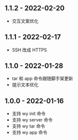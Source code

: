 ## 1.1.2 - 2022-02-20

- 交互文案优化


## 1.1.1 - 2022-02-17

- SSH 改成 HTTPS


## 1.1.0 - 2022-01-28

- tar 和 app 命令跟随脚手架更新
- 提示文本优化


## 1.0.0 - 2022-01-16

- 支持 wy init 命令
- 支持 wy server 命令
- 支持 wy tar 命令
- 支持 wy app 命令
